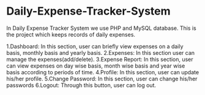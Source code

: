 # Daily-Expense-Tracker-System

In Daily Expense Tracker System we use PHP and MySQL database. This is the project which keeps records of daily expenses.

1.Dashboard: In this section, user can briefly view expenses on a daily basis, monthly basis and yearly basis.
2.Expenses: In this section user can manage the expenses(add/delete).
3.Expense Report: In this section, user can view expenses on day wise basis, month wise basis and year wise basis according to periods of time.
4.Profile: In this section, user can update his/her profile.
5.Change Password: In this section, user can change his/her passwords
6.Logout: Through this button, user can log out.

